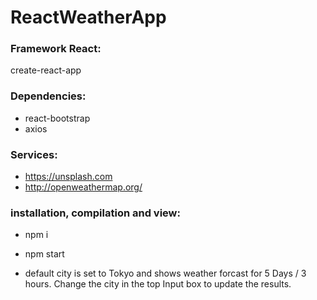# ReactWeatherApp

### Framework React:
create-react-app

### Dependencies:
- react-bootstrap
- axios

### Services:
- https://unsplash.com
- http://openweathermap.org/

### installation, compilation and view:

- npm i
- npm start

- default city is set to Tokyo and shows weather forcast for 5 Days / 3 hours. Change the city in the top Input box to update the results.